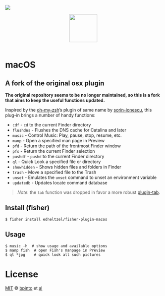 ![][license-badge]

<div align="center">
  <a href="http://github.com/oh-my-fish/oh-my-fish">
  <img width=90px  src="https://cloud.githubusercontent.com/assets/8317250/8510172/f006f0a4-230f-11e5-98b6-5c2e3c87088f.png">
  </a>
</div>
<br>


# macOS

## A fork of the original osx plugin
**The original repository seems to be no longer maintained, so this is a fork that aims to keep the useful functions updated.**

Inspired by the [oh-my-zsh][original-plugin]’s plugin of same name by
[sorin-ionescu][original-author], this plug-in brings a number of handy
functions:

- `cdf` - `cd` to the current Finder directory
- `flushdns` - Flushes the DNS cache for Catalina and later
- `music` - Control Music: Play, pause, stop, resume, etc.
- `manp` - Open a specified man page in Preview
- `pfd` - Return the path of the frontmost Finder window
- `pfs` - Return the current Finder selection
- `pushdf` - `pushd` to the current Finder directory
- `ql` - Quick Look a specified file or directory
- `showhidden` - Shows hidden files and folders in Finder
- `trash` - Move a specified file to the Trash
- `unset` - Emulates the `unset` command to unset an environment variable
- `updatedb` - Updates locate command database

> *Note*: the `tab` function was dropped in favor a more robust [plugin-tab].


## Install (fisher)

```fish
$ fisher install edheltzel/fisher-plugin-macos
```


## Usage

```fish
$ music -h  # show usage and available options
$ manp fish  # open Fish's manpage in Preview
$ ql *jpg    # quick look all such pictures
```


# License

[MIT][mit] © [bpinto][author] et [al][contributors]


[original-plugin]: https://github.com/robbyrussell/oh-my-zsh/blob/master/plugins/osx/osx.plugin.zsh
[original-author]: https://github.com/sorin-ionescu
[plugin-tab]:      https://github.com/oh-my-fish/plugin-tab
[cykeb]:           https://github.com/cykeb
[scorphus]:        https://github.com/scorphus

[mit]:             http://opensource.org/licenses/MIT
[author]:          https://github.com/bpinto
[contributors]:    https://github.com/oh-my-fish/plugin-osx/graphs/contributors
[omf-link]:        https://www.github.com/oh-my-fish/oh-my-fish

[license-badge]:   https://img.shields.io/badge/license-MIT-007EC7.svg?style=flat-square
